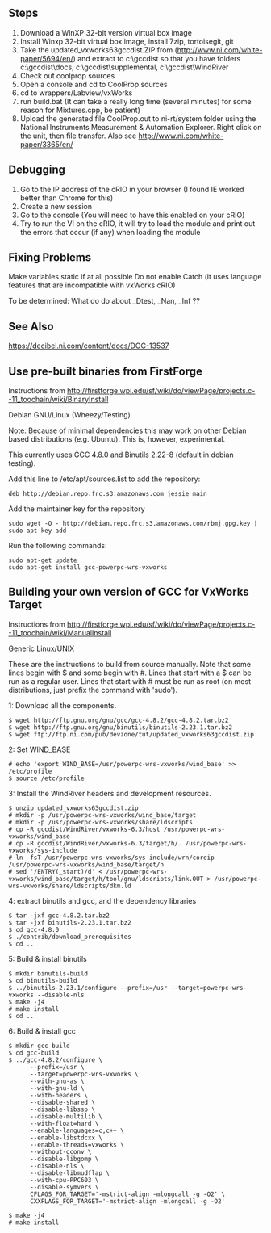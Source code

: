 Steps
-----

1. Download a WinXP 32-bit version virtual box image
2. Install Winxp 32-bit virtual box image, install 7zip, tortoisegit, git
3. Take the updated_vxworks63gccdist.ZIP from (http://www.ni.com/white-paper/5694/en/) and extract to c:\\gccdist so that you have folders c:\\gccdist\\docs, c:\\gccdist\\supplemental, c:\\gccdist\\WindRiver
4. Check out coolprop sources
5. Open a console and cd to CoolProp sources
6. cd to wrappers/Labview/vxWorks
7. run build.bat (It can take a really long time (several minutes) for some reason for Mixtures.cpp, be patient)
8. Upload the generated file CoolProp.out to ni-rt/system folder using the National Instruments Measurement & Automation Explorer.  Right click on the unit, then file transfer. Also see http://www.ni.com/white-paper/3365/en/

Debugging
---------
1. Go to the IP address of the cRIO in your browser (I found IE worked better than Chrome for this)
2. Create a new session
3. Go to the console (You will need to have this enabled on your cRIO)
4. Try to run the VI on the cRIO, it will try to load the module and print out the errors that occur (if any) when loading the module

Fixing Problems
---------------
Make variables static if at all possible
Do not enable Catch (it uses language features that are incompatible with vxWorks cRIO)

To be determined: What do do about _Dtest, _Nan, _Inf ??

See Also
--------
https://decibel.ni.com/content/docs/DOC-13537

Use pre-built binaries from FirstForge
--------------------------------------

Instructions from http://firstforge.wpi.edu/sf/wiki/do/viewPage/projects.c--11_toochain/wiki/BinaryInstall

Debian GNU/Linux (Wheezy/Testing)

Note: Because of minimal dependencies this may work on other Debian based distributions (e.g. Ubuntu). This is, however, experimental.

This currently uses GCC 4.8.0 and Binutils 2.22-8 (default in debian testing).

Add this line to /etc/apt/sources.list to add the repository:

```
deb http://debian.repo.frc.s3.amazonaws.com jessie main
```

Add the maintainer key for the repository

```
sudo wget -O - http://debian.repo.frc.s3.amazonaws.com/rbmj.gpg.key | sudo apt-key add -
```

Run the following commands:

```
sudo apt-get update
sudo apt-get install gcc-powerpc-wrs-vxworks
```

Building your own version of GCC for VxWorks Target
---------------------------------------------------

Instructions from http://firstforge.wpi.edu/sf/wiki/do/viewPage/projects.c--11_toochain/wiki/ManualInstall

Generic Linux/UNIX

These are the instructions to build from source manually. Note that some lines begin with $ and some begin with #. Lines that start with a $ can be run as a regular user. Lines that start with # must be run as root (on most distributions, just prefix the command with 'sudo').

1: Download all the components.

```
$ wget http://ftp.gnu.org/gnu/gcc/gcc-4.8.2/gcc-4.8.2.tar.bz2
$ wget http://ftp.gnu.org/gnu/binutils/binutils-2.23.1.tar.bz2
$ wget ftp://ftp.ni.com/pub/devzone/tut/updated_vxworks63gccdist.zip
```

2: Set WIND_BASE

```
# echo 'export WIND_BASE=/usr/powerpc-wrs-vxworks/wind_base' >> /etc/profile
$ source /etc/profile
```

3: Install the WindRiver headers and development resources.

```
$ unzip updated_vxworks63gccdist.zip
# mkdir -p /usr/powerpc-wrs-vxworks/wind_base/target
# mkdir -p /usr/powerpc-wrs-vxworks/share/ldscripts
# cp -R gccdist/WindRiver/vxworks-6.3/host /usr/powerpc-wrs-vxworks/wind_base
# cp -R gccdist/WindRiver/vxworks-6.3/target/h/. /usr/powerpc-wrs-vxworks/sys-include
# ln -fsT /usr/powerpc-wrs-vxworks/sys-include/wrn/coreip /usr/powerpc-wrs-vxworks/wind_base/target/h
# sed '/ENTRY(_start)/d' < /usr/powerpc-wrs-vxworks/wind_base/target/h/tool/gnu/ldscripts/link.OUT > /usr/powerpc-wrs-vxworks/share/ldscripts/dkm.ld
```

4: extract binutils and gcc, and the dependency libraries

```
$ tar -jxf gcc-4.8.2.tar.bz2
$ tar -jxf binutils-2.23.1.tar.bz2
$ cd gcc-4.8.0
$ ./contrib/download_prerequisites
$ cd ..
```

5: Build & install binutils

```
$ mkdir binutils-build
$ cd binutils-build
$ ../binutils-2.23.1/configure --prefix=/usr --target=powerpc-wrs-vxworks --disable-nls
$ make -j4
# make install
$ cd ..
```

6: Build & install gcc

```
$ mkdir gcc-build
$ cd gcc-build
$ ../gcc-4.8.2/configure \
      --prefix=/usr \
      --target=powerpc-wrs-vxworks \
      --with-gnu-as \
      --with-gnu-ld \
      --with-headers \
      --disable-shared \
      --disable-libssp \
      --disable-multilib \
      --with-float=hard \
      --enable-languages=c,c++ \
      --enable-libstdcxx \
      --enable-threads=vxworks \
      --without-gconv \
      --disable-libgomp \
      --disable-nls \
      --disable-libmudflap \
      --with-cpu-PPC603 \
      --disable-symvers \
      CFLAGS_FOR_TARGET='-mstrict-align -mlongcall -g -O2' \
      CXXFLAGS_FOR_TARGET='-mstrict-align -mlongcall -g -O2'
  
$ make -j4
# make install
```

